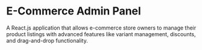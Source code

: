 # E-Commerce Admin Panel

A React.js application that allows e-commerce store owners to manage their product listings with advanced features like variant management, discounts, and drag-and-drop functionality.
